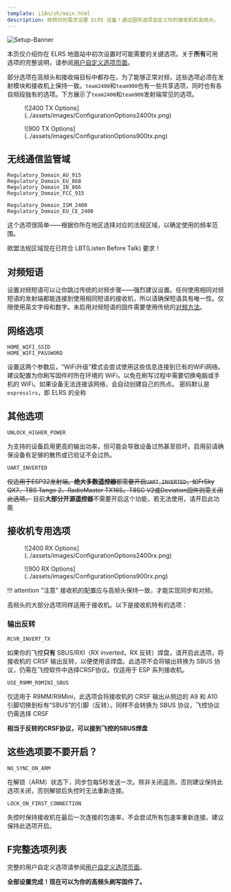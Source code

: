 ```yaml
---
template: i18n/zh/main.html
description: 按照你的需求设置 ELRS 设备！通过固件选项自定义你的接收机和高频头。
---
```


![Setup-Banner](https://github.com/ExpressLRS/ExpressLRS-Hardware/raw/master/img/quick-start.png)

本页仅介绍你在 ELRS 地面站中初次设置时可能需要的关键选项。关于**所有**可用选项的完整说明，请参阅[用户自定义选项页面](../software/user-defines.md)。

部分选项在高频头和接收端目标中都存在。为了能够正常对频，这些选项必须在发射模块和接收机上保持一致。`team2400`和`team900`也有一些共享选项，同时也有各自频段独有的选项。下方展示了`team2400`和`team900`发射端常见的选项。

<figure markdown>
![2400 TX Options](../assets/images/ConfigurationOptions2400tx.png)
</figure>

<figure markdown>
![900 TX Options](../assets/images/ConfigurationOptions900tx.png)
</figure>

## 无线通信监管域
```
Regulatory_Domain_AU_915
Regulatory_Domain_EU_868
Regulatory_Domain_IN_866
Regulatory_Domain_FCC_915

Regulatory_Domain_ISM_2400
Regulatory_Domain_EU_CE_2400
```
这个选项很简单——根据你所在地区选择对应的法规区域，以确定使用的频率范围。

欧盟法规区域现在已符合 LBT(Listen Before Talk) 要求！

## 对频短语

设置对频短语可以让你跳过传统的对频步骤——强烈建议设置。任何使用相同对频短语的发射端都能连接到使用相同短语的接收机，所以请确保短语具有唯一性。仅限使用英文字母和数字。未启用对频短语的固件需要使用传统的[对频方法](binding.md)。

## 网络选项

```
HOME_WIFI_SSID
HOME_WIFI_PASSWORD
```
设置这两个参数后，“WiFi升级”模式会尝试使用这些信息连接到已有的WiFi网络。建议配置为你刷写固件时所在环境的 WiFi，以免在刷写过程中需要切换电脑或手机的 WiFi。如果设备无法连接该网络，会自动创建自己的热点。
密码默认是`expresslrs`，即 ELRS 的全称

## 其他选项

```
UNLOCK_HIGHER_POWER 
```
为支持的设备启用更高的输出功率，但可能会导致设备过热甚至损坏。启用前请确保设备有足够的散热或已验证不会过热。

```
UART_INVERTED
```
~~仅适用于ESP32发射端。**绝大多数遥控器**都需要开启`UART_INVERTED`，如FrSky QX7、TBS Tango 2、RadioMaster TX16S。T8SG V2或Deviation固件则需关闭此选项。~~
目前**大部分开源遥控器**不需要开启这个功能，若无法使用，请开启此功能

## 接收机专用选项

<figure markdown>
![2400 RX Options](../assets/images/ConfigurationOptions2400rx.png)
</figure>

<figure markdown>
![900 RX Options](../assets/images/ConfigurationOptions900rx.png)
</figure>

!!! attention "注意"
    接收机的配置应与高频头保持一致，才能实现同步和对频。


高频头的大部分选项同样适用于接收机。以下是接收机特有的选项：

### 输出反转

```
RCVR_INVERT_TX
```
如果你的飞控**只有** SBUS/RXI（RX inverted，RX 反转）焊盘，请开启此选项，将接收机的 CRSF 输出反转，以便使用该焊盘。此选项不会将输出转换为 SBUS 协议，仍需在飞控软件中选择CRSF协议。仅适用于 ESP 系列接收机。


```
USE_R9MM_R9MINI_SBUS
```
仅适用于 R9MM/R9Mini，此选项会将接收机的 CRSF 输出从侧边的 A9 和 A10 引脚切换到标有“SBUS”的引脚（反转）。同样不会转换为 SBUS 协议，飞控协议仍需选择 CRSF


**相当于反转的CRSF协议，可以接到飞控的SBUS焊盘**

## 这些选项要不要开启？

```
NO_SYNC_ON_ARM
```
在解锁（ARM）状态下，同步包每5秒发送一次。除非关闭遥测，否则建议保持此选项关闭，否则解锁后失控时无法重新连接。

```
LOCK_ON_FIRST_CONNECTION
```
失控时保持接收机在最后一次连接的包速率，不会尝试所有包速率重新连接。建议保持此选项开启。

## F完整选项列表

完整的用户自定义选项请参阅[用户自定义选项页面](../software/user-defines.md)。

**全部设置完成！现在可以为你的高频头刷写固件了。**
